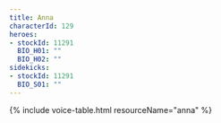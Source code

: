 ```yaml
---
title: Anna
characterId: 129
heroes:
- stockId: 11291
  BIO_H01: ""
  BIO_H02: ""
sidekicks:
- stockId: 11291
  BIO_S01: ""
---
```


{% include voice-table.html resourceName="anna"
%}
